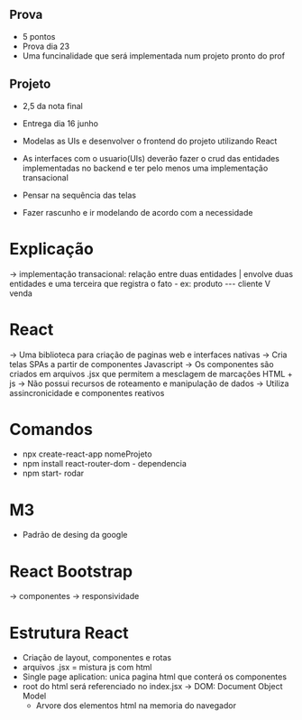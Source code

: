 ## Prova
- 5 pontos
- Prova dia 23
- Uma funcinalidade que será implementada num projeto pronto do prof

## Projeto
- 2,5 da nota final
- Entrega dia 16 junho

- Modelas as UIs e desenvolver o frontend do projeto utilizando React
- As interfaces com o usuario(UIs) deverão fazer o crud das entidades implementadas no backend e ter pelo menos uma implementação transacional
- Pensar na sequência das telas
- Fazer rascunho e ir modelando de acordo com a necessidade

# Explicação
-> implementação transacional: relação entre duas entidades | envolve duas entidades e uma terceira que registra o fato
    - ex: produto --- cliente
                   V
                 venda

# React
-> Uma biblioteca para criação de paginas web e interfaces nativas
-> Cria telas SPAs a partir de componentes Javascript
-> Os componentes são criados em arquivos .jsx que permitem a mesclagem de marcações HTML + js
-> Não possui recursos de roteamento e manipulação de dados
-> Utiliza assincronicidade e componentes reativos

# Comandos
- npx create-react-app nomeProjeto
- npm install react-router-dom - dependencia
- npm start- rodar

# M3
- Padrão de desing da google

# React Bootstrap
-> componentes
-> responsividade

# Estrutura React
- Criação de layout, componentes e rotas
- arquivos .jsx = mistura js com html
- Single page aplication: unica pagina html que conterá os componentes
- root do html será referenciado no index.jsx
-> DOM: Document Object Model
  - Arvore dos elementos html na memoria do navegador

